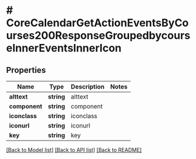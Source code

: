 # # CoreCalendarGetActionEventsByCourses200ResponseGroupedbycourseInnerEventsInnerIcon

## Properties

Name | Type | Description | Notes
------------ | ------------- | ------------- | -------------
**alttext** | **string** | alttext |
**component** | **string** | component |
**iconclass** | **string** | iconclass |
**iconurl** | **string** | iconurl |
**key** | **string** | key |

[[Back to Model list]](../../README.md#models) [[Back to API list]](../../README.md#endpoints) [[Back to README]](../../README.md)
